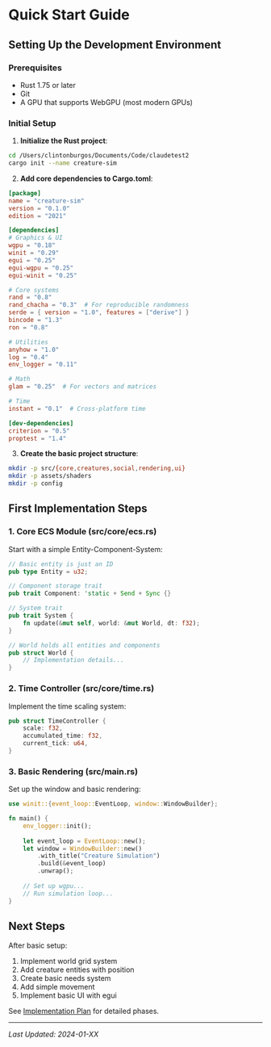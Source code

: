# Quick Start Guide

## Setting Up the Development Environment

### Prerequisites
- Rust 1.75 or later
- Git
- A GPU that supports WebGPU (most modern GPUs)

### Initial Setup

1. **Initialize the Rust project**:
```bash
cd /Users/clintonburgos/Documents/Code/claudetest2
cargo init --name creature-sim
```

2. **Add core dependencies to Cargo.toml**:
```toml
[package]
name = "creature-sim"
version = "0.1.0"
edition = "2021"

[dependencies]
# Graphics & UI
wgpu = "0.18"
winit = "0.29"
egui = "0.25"
egui-wgpu = "0.25"
egui-winit = "0.25"

# Core systems
rand = "0.8"
rand_chacha = "0.3"  # For reproducible randomness
serde = { version = "1.0", features = ["derive"] }
bincode = "1.3"
ron = "0.8"

# Utilities
anyhow = "1.0"
log = "0.4"
env_logger = "0.11"

# Math
glam = "0.25"  # For vectors and matrices

# Time
instant = "0.1"  # Cross-platform time

[dev-dependencies]
criterion = "0.5"
proptest = "1.4"
```

3. **Create the basic project structure**:
```bash
mkdir -p src/{core,creatures,social,rendering,ui}
mkdir -p assets/shaders
mkdir -p config
```

## First Implementation Steps

### 1. Core ECS Module (src/core/ecs.rs)
Start with a simple Entity-Component-System:

```rust
// Basic entity is just an ID
pub type Entity = u32;

// Component storage trait
pub trait Component: 'static + Send + Sync {}

// System trait
pub trait System {
    fn update(&mut self, world: &mut World, dt: f32);
}

// World holds all entities and components
pub struct World {
    // Implementation details...
}
```

### 2. Time Controller (src/core/time.rs)
Implement the time scaling system:

```rust
pub struct TimeController {
    scale: f32,
    accumulated_time: f32,
    current_tick: u64,
}
```

### 3. Basic Rendering (src/main.rs)
Set up the window and basic rendering:

```rust
use winit::{event_loop::EventLoop, window::WindowBuilder};

fn main() {
    env_logger::init();
    
    let event_loop = EventLoop::new();
    let window = WindowBuilder::new()
        .with_title("Creature Simulation")
        .build(&event_loop)
        .unwrap();
    
    // Set up wgpu...
    // Run simulation loop...
}
```

## Next Steps

After basic setup:
1. Implement world grid system
2. Add creature entities with position
3. Create basic needs system
4. Add simple movement
5. Implement basic UI with egui

See [Implementation Plan](./implementation/IMPLEMENTATION_PLAN.md) for detailed phases.

---
*Last Updated: 2024-01-XX*
